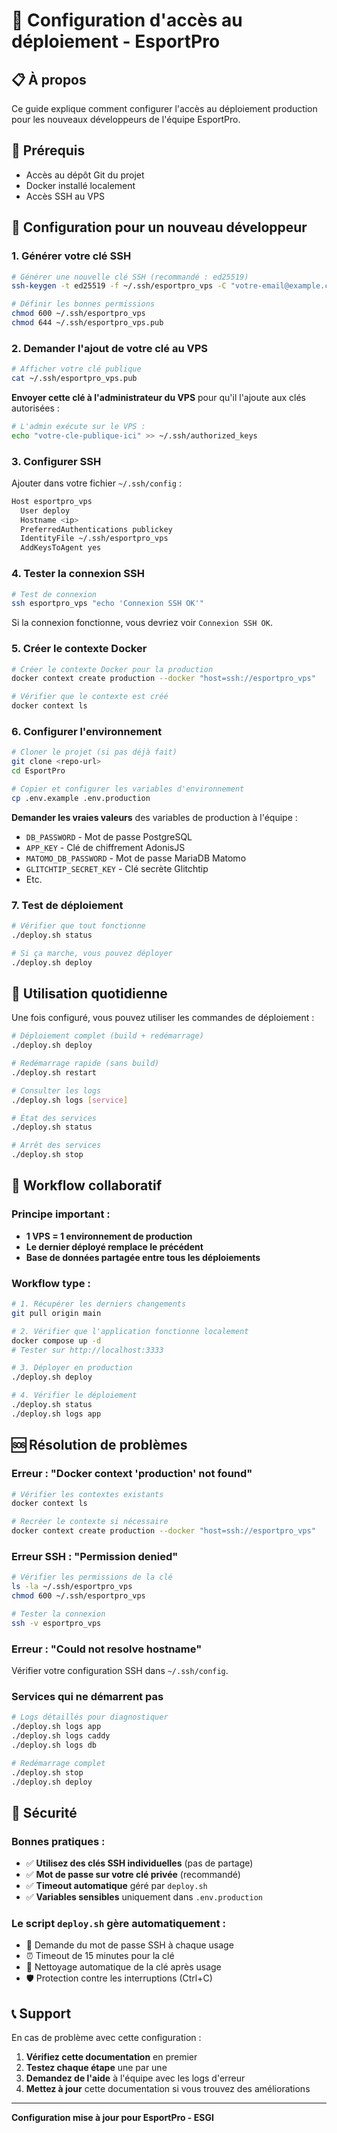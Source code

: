 # 🚀 Configuration d'accès au déploiement - EsportPro

## 📋 **À propos**

Ce guide explique comment configurer l'accès au déploiement production pour les nouveaux développeurs de l'équipe EsportPro.

## 🎯 **Prérequis**

- Accès au dépôt Git du projet
- Docker installé localement
- Accès SSH au VPS 

## 🔐 **Configuration pour un nouveau développeur**

### **1. Générer votre clé SSH**

```bash
# Générer une nouvelle clé SSH (recommandé : ed25519)
ssh-keygen -t ed25519 -f ~/.ssh/esportpro_vps -C "votre-email@example.com"

# Définir les bonnes permissions
chmod 600 ~/.ssh/esportpro_vps
chmod 644 ~/.ssh/esportpro_vps.pub
```

### **2. Demander l'ajout de votre clé au VPS**

```bash
# Afficher votre clé publique
cat ~/.ssh/esportpro_vps.pub
```

**Envoyer cette clé à l'administrateur du VPS** pour qu'il l'ajoute aux clés autorisées :
```bash
# L'admin exécute sur le VPS :
echo "votre-cle-publique-ici" >> ~/.ssh/authorized_keys
```

### **3. Configurer SSH**

Ajouter dans votre fichier `~/.ssh/config` :

```bash
Host esportpro_vps
  User deploy
  Hostname <ip>
  PreferredAuthentications publickey
  IdentityFile ~/.ssh/esportpro_vps
  AddKeysToAgent yes
```

### **4. Tester la connexion SSH**

```bash
# Test de connexion
ssh esportpro_vps "echo 'Connexion SSH OK'"
```

Si la connexion fonctionne, vous devriez voir `Connexion SSH OK`.

### **5. Créer le contexte Docker**

```bash
# Créer le contexte Docker pour la production
docker context create production --docker "host=ssh://esportpro_vps"

# Vérifier que le contexte est créé
docker context ls
```

### **6. Configurer l'environnement**

```bash
# Cloner le projet (si pas déjà fait)
git clone <repo-url>
cd EsportPro

# Copier et configurer les variables d'environnement
cp .env.example .env.production
```

**Demander les vraies valeurs** des variables de production à l'équipe :
- `DB_PASSWORD` - Mot de passe PostgreSQL
- `APP_KEY` - Clé de chiffrement AdonisJS  
- `MATOMO_DB_PASSWORD` - Mot de passe MariaDB Matomo
- `GLITCHTIP_SECRET_KEY` - Clé secrète Glitchtip
- Etc.

### **7. Test de déploiement**

```bash
# Vérifier que tout fonctionne
./deploy.sh status

# Si ça marche, vous pouvez déployer
./deploy.sh deploy
```

## 🚀 **Utilisation quotidienne**

Une fois configuré, vous pouvez utiliser les commandes de déploiement :

```bash
# Déploiement complet (build + redémarrage)
./deploy.sh deploy

# Redémarrage rapide (sans build)
./deploy.sh restart

# Consulter les logs
./deploy.sh logs [service]

# État des services
./deploy.sh status

# Arrêt des services
./deploy.sh stop
```

## 🔄 **Workflow collaboratif**

### **Principe important :**
- **1 VPS = 1 environnement de production**
- **Le dernier déployé remplace le précédent**
- **Base de données partagée entre tous les déploiements**

### **Workflow type :**

```bash
# 1. Récupérer les derniers changements
git pull origin main

# 2. Vérifier que l'application fonctionne localement
docker compose up -d
# Tester sur http://localhost:3333

# 3. Déployer en production
./deploy.sh deploy

# 4. Vérifier le déploiement
./deploy.sh status
./deploy.sh logs app
```

## 🆘 **Résolution de problèmes**

### **Erreur : "Docker context 'production' not found"**

```bash
# Vérifier les contextes existants
docker context ls

# Recréer le contexte si nécessaire
docker context create production --docker "host=ssh://esportpro_vps"
```

### **Erreur SSH : "Permission denied"**

```bash
# Vérifier les permissions de la clé
ls -la ~/.ssh/esportpro_vps
chmod 600 ~/.ssh/esportpro_vps

# Tester la connexion
ssh -v esportpro_vps
```

### **Erreur : "Could not resolve hostname"**

Vérifier votre configuration SSH dans `~/.ssh/config`.

### **Services qui ne démarrent pas**

```bash
# Logs détaillés pour diagnostiquer
./deploy.sh logs app
./deploy.sh logs caddy
./deploy.sh logs db

# Redémarrage complet
./deploy.sh stop
./deploy.sh deploy
```

## 🔐 **Sécurité**

### **Bonnes pratiques :**

- ✅ **Utilisez des clés SSH individuelles** (pas de partage)
- ✅ **Mot de passe sur votre clé privée** (recommandé)
- ✅ **Timeout automatique** géré par `deploy.sh`
- ✅ **Variables sensibles** uniquement dans `.env.production`

### **Le script `deploy.sh` gère automatiquement :**

- 🔑 Demande du mot de passe SSH à chaque usage
- ⏰ Timeout de 15 minutes pour la clé
- 🧹 Nettoyage automatique de la clé après usage
- 🛡️ Protection contre les interruptions (Ctrl+C)

## 📞 **Support**

En cas de problème avec cette configuration :

1. **Vérifiez cette documentation** en premier
2. **Testez chaque étape** une par une
3. **Demandez de l'aide** à l'équipe avec les logs d'erreur
4. **Mettez à jour** cette documentation si vous trouvez des améliorations

---

**Configuration mise à jour pour EsportPro - ESGI**
